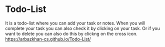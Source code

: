 # Todo-List
It is a todo-list where you can add your task or notes.
When you will complete your task you can also check it by clicking on your task.
Or if you want to delete you can also do this by clickng on the cross icon.
https://arbazkhan-cs.github.io/Todo-List/

